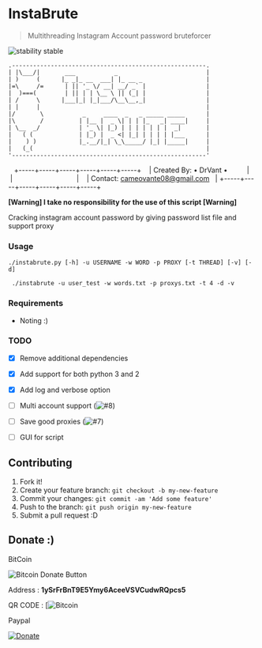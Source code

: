 # InstaBrute
> Multithreading Instagram Account password bruteforcer

![stability stable](http://b.repl.ca/v1/stability-stable-brightgreen.png)

    .-------------------------------------------------------.
    | |\___/|       ___           _                         |
    | )     (      |_ _|_ __  ___| |_ __ _                  |
    |=\     /=      | || '_ \/ __| __/ _` |                 |
    |  )===(        | || | | \__ \ || (_| |                 |
    | /     \      |___|_| |_|___/\__\__,_|                 |
    | |     |                                               |
    |/       \           _     ____  _   _ _____ _____      |
    |\       /          | |__ |  _ \| | | |_   _| ____|     |
    | \__  _/           | '_ \| |_) | | | | | | |  _|       |
    |   ( (             | |_) |  _ <| |_| | | | | |___      |
    |    ) )            |_.__/|_| \_\_____/ |_| |_____|     |
    |   (_(                                                 |
    '-------------------------------------------------------'
    +-----+-----+-----+-----+-----+-----+
    | Created By: • DrVant •            |
    |                                   |
    | Contact: cameovante08@gmail.com   |
    +-----+-----+-----+-----+-----+-----+

**[Warning] I take no responsibility for the use of this script [Warning]**

Cracking instagram account password by giving password list file and support proxy

### Usage

```./instabrute.py [-h] -u USERNAME -w WORD -p PROXY [-t THREAD] [-v] [-d]```

``` ./instabrute -u user_test -w words.txt -p proxys.txt -t 4 -d -v```

### Requirements

* Noting :)

### TODO

- [x] Remove additional dependencies
- [x] Add support for both python 3 and 2
- [x] Add log and verbose option
- [ ] Multi account support (![#8](https://github.com/DrVant/Insta-Brute/issues/8))
- [ ] Save good proxies (![#7](https://github.com/DrVant/Insta-Brute/issues/7))
- [ ] GUI for script


## Contributing

1. Fork it!
2. Create your feature branch: `git checkout -b my-new-feature`
3. Commit your changes: `git commit -am 'Add some feature'`
4. Push to the branch: `git push origin my-new-feature`
5. Submit a pull request :D

## Donate :)
BitCoin

![Bitcoin Donate Button](https://www.drupal.org/files/project-images/bitcoindonate.png)

Address : **1ySrFrBnT9E5Ymy6AceeVSVCudwRQpcs5**

QR CODE :
[![Bitcoin](https://imgur.com/a/VDQzS)

Paypal 

[![Donate](https://img.shields.io/badge/Donate-PayPal-green.svg)](https://www.paypal.com/cgi-bin/webscr?cmd=_s-xclick&hosted_button_id=3PK5LVQS6J3FJ)
